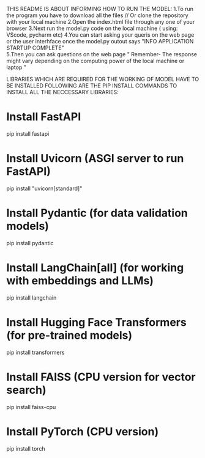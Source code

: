 THIS README IS ABOUT INFORMING HOW TO RUN THE MODEL:
1.To run the program you have to download all the files // Or clone the repository with your local machine
2.Open the index.html file through any one of your browser
3.Next run the model.py code on the local machine ( using: VScode, pycharm etc)
4.You can start asking your queris on the web page or the user interhface once the model.py outout says "INFO APPLICATION STARTUP COMPLETE"\
5.Then you can ask questions on the web page " Remember- The response might vary depending on the computing power of the local machine or laptop "

LIBRARIES WHICH ARE REQUIRED FOR THE WORKING OF MODEL HAVE TO BE INSTALLED FOLLOWING ARE THE PIP INSTALL COMMANDS TO INSTALL ALL THE NECCESSARY LIBRARIES:
# Install FastAPI
pip install fastapi

# Install Uvicorn (ASGI server to run FastAPI)
pip install "uvicorn[standard]"

# Install Pydantic (for data validation models)
pip install pydantic

# Install LangChain[all] (for working with embeddings and LLMs)
pip install langchain

# Install Hugging Face Transformers (for pre-trained models)
pip install transformers

# Install FAISS (CPU version for vector search)
pip install faiss-cpu

# Install PyTorch (CPU version)
pip install torch
